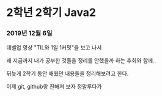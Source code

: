 # 2학년 2학기 Java2

### 2019년 12월 6일
데벨업 영상 "TIL와 1일 1커밋"을 보고 나서

왜 지금까지 내가 공부한 것들을 정리를 안했을까 하는 후회와 함께..

뒤늦게 2학기 동안 배웠던 내용들을 정리해보려고 한다.

이제 git, github랑 친해져 보자 정말루다가
